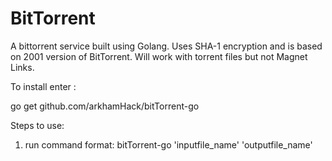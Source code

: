 # BitTorrent
A bittorrent service built using Golang. Uses SHA-1 encryption and is based on 2001 version of BitTorrent. Will work with torrent files but not Magnet Links.

To install enter :

go get github.com/arkhamHack/bitTorrent-go

Steps to use:

1. run command format: bitTorrent-go 'inputfile_name' 'outputfile_name'
